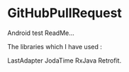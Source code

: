 # GitHubPullRequest
Android test ReadMe...

The libraries which I have used :

LastAdapter
JodaTime
RxJava
Retrofit.
